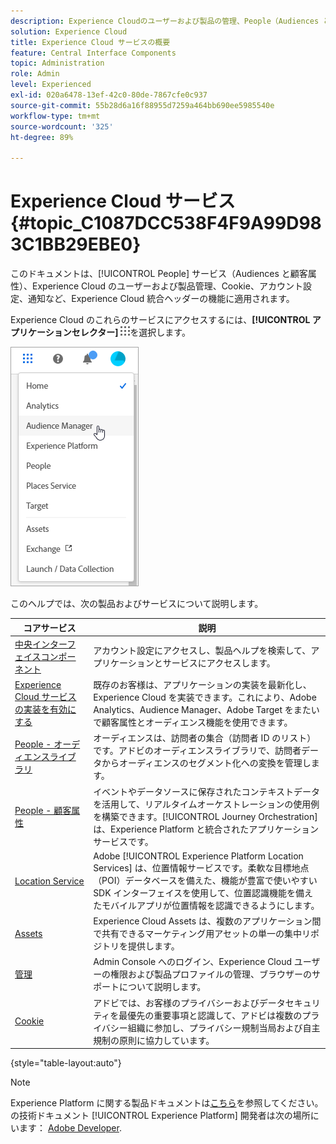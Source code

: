```yaml
---
description: Experience Cloudのユーザーおよび製品の管理、People（Audiences と顧客属性）、Journey Orchestration、オファー、場所、Experience Platform、Mobile Services について説明します。
solution: Experience Cloud
title: Experience Cloud サービスの概要
feature: Central Interface Components
topic: Administration
role: Admin
level: Experienced
exl-id: 020a6478-13ef-42c0-80de-7867cfe0c937
source-git-commit: 55b28d6a16f88955d7259a464bb690ee5985540e
workflow-type: tm+mt
source-wordcount: '325'
ht-degree: 89%

---
```


# Experience Cloud サービス {#topic_C1087DCC538F4F9A99D983C1BB29EBE0}

このドキュメントは、[!UICONTROL People] サービス（Audiences と顧客属性）、Experience Cloud のユーザーおよび製品管理、Cookie、アカウント設定、通知など、Experience Cloud 統合ヘッダーの機能に適用されます。

Experience Cloud のこれらのサービスにアクセスするには、**[!UICONTROL アプリケーションセレクター]**
![サービスセレクター](assets/menu-icon.png)を選択します。

![Experience Cloud サービス](assets/platform-core-services.png)

このヘルプでは、次の製品およびサービスについて説明します。

| コアサービス | 説明 |
|--- |--- |
| [中央インターフェイスコンポーネント](experience-cloud.md) | アカウント設定にアクセスし、製品ヘルプを検索して、アプリケーションとサービスにアクセスします。 |
| [Experience Cloud サービスの実装を有効にする](core-services.md) | 既存のお客様は、アプリケーションの実装を最新化し、Experience Cloud を実装できます。これにより、Adobe Analytics、Audience Manager、Adobe Target をまたいで顧客属性とオーディエンス機能を使用できます。 |
| [People - オーディエンスライブラリ](audience-library.md) | オーディエンスは、訪問者の集合（訪問者 ID のリスト）です。アドビのオーディエンスライブラリで、訪問者データからオーディエンスのセグメント化への変換を管理します。  |
| [People - 顧客属性](attributes.md) | イベントやデータソースに保存されたコンテキストデータを活用して、リアルタイムオーケストレーションの使用例を構築できます。[!UICONTROL Journey Orchestration] は、Experience Platform と統合されたアプリケーションサービスです。 |
| [Location Service](https://experienceleague.adobe.com/docs/places/using/home.html?lang=ja) | Adobe [!UICONTROL Experience Platform Location Services] は、位置情報サービスです。柔軟な目標地点（POI）データベースを備えた、機能が豊富で使いやすい SDK インターフェイスを使用して、位置認識機能を備えたモバイルアプリが位置情報を認識できるようにします。 |
| [Assets](experience-cloud-assets.md) | Experience Cloud Assets は、複数のアプリケーション間で共有できるマーケティング用アセットの単一の集中リポジトリを提供します。 |
| [管理](admin-getting-started.md) | Admin Console へのログイン、Experience Cloud ユーザーの権限および製品プロファイルの管理、ブラウザーのサポートについて説明します。 |
| [Cookie](cookies-privacy.md) | アドビでは、お客様のプライバシーおよびデータセキュリティを最優先の重要事項と認識して、アドビは複数のプライバシー組織に参加し、プライバシー規制当局および自主規制の原則に協力しています。 |

{style="table-layout:auto"}

>[!NOTE]
>
>Experience Platform に関する製品ドキュメントは[こちら](https://experienceleague.adobe.com/docs/experience-platform/landing/home.html?lang=ja)を参照してください。の技術ドキュメント [!UICONTROL Experience Platform] 開発者は次の場所にいます： [Adobe Developer](https://developer.adobe.com/apis).
